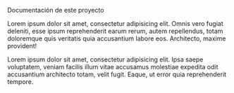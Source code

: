Documentación de este proyecto

Lorem ipsum dolor sit amet, consectetur adipisicing elit. Omnis vero fugiat deleniti, esse ipsum reprehenderit earum rerum, autem repellendus, totam doloremque 
quis veritatis quia accusantium labore eos. Architecto, maxime provident!

Lorem ipsum dolor sit amet, consectetur adipisicing elit. Ipsa saepe voluptatem, veniam facilis illum vitae accusamus molestiae expedita odit accusantium architecto totam, velit fugit. Eaque, ut error quia reprehenderit tempore.
